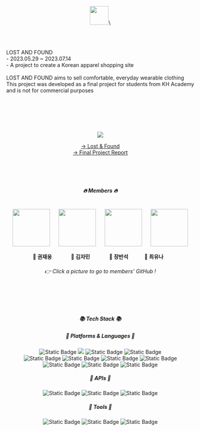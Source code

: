<div align="center">

<br><br>
<img src="http://www.lost-and-found.store/images/common/logo.png" height="50px"/>\

<br><br>

<div align="left">
  <div fone-size="20px" font-weight="bold">LOST AND FOUND</div>
  - 2023.05.29 ~ 2023.07.14 <br>
  - A project to create a Korean apparel shopping site <br>
  <br>
  LOST AND FOUND aims to sell comfortable, everyday wearable clothing<br>
  This project was developed as a final project for students from KH Academy and is not for commercial purposes
</div>
<br>
<br>
<br>
<br>
<br>
<br>
<a href="http://lost-and-found.store/">
  <img src="https://drive.google.com/uc?export=view&id=1qsKR1XZDGuTiAZf707kgYGkpSGMppGCl">
</a>

[→ Lost & Found](http://lost-and-found.store/)<br>
[→ Final Project Report](https://drive.google.com/file/d/1jieatszPYncdjUarN3BlcLA4qaQzrqho/view?usp=sharing)

<br><br><br>
##### 🔥 **Members** 🔥
<br>
<div>
  <a href="https://github.com/woongdam777"><img src="https://drive.google.com/uc?export=view&id=1obJhbrliRXSR4cWQW-wOgL2fZkSS6bgn" height="100px"></a>
  &nbsp;&nbsp;&nbsp;&nbsp;
  <a href="https://github.com/alittlebitJ"><img src="https://drive.google.com/uc?export=view&id=1WI2b1Et5gKmRZiX6WvGPP0s5VtoK3oNU" height="100px"></a>
  &nbsp;&nbsp;&nbsp;&nbsp;
  <a href="https://github.com/peter9217"><img src="https://drive.google.com/uc?export=view&id=1su4JyZxxdysnjG3Ru6GtaXXmQmoPF-pC" height="100px"></a>
  &nbsp;&nbsp;&nbsp;&nbsp;
  <a href="https://github.com/cyunanne"><img src="https://drive.google.com/uc?export=view&id=16JUrOcb7vp0qErIuzz65Bdj8bAigLpTC" height="100px"></a>
</div>

**💜 권재웅** &nbsp;&nbsp;&nbsp;&nbsp;&nbsp;&nbsp;&nbsp;&nbsp;&nbsp;&nbsp;&nbsp;
**💜 김자민** &nbsp;&nbsp;&nbsp;&nbsp;&nbsp;&nbsp;&nbsp;&nbsp;&nbsp;&nbsp;&nbsp;
**💜 장반석** &nbsp;&nbsp;&nbsp;&nbsp;&nbsp;&nbsp;&nbsp;&nbsp;&nbsp;
**💜 최유나** &nbsp;&nbsp;

###### 👉 Click a picture to go to members' GitHub !







<br><br><br>
##### 📚 **Tech Stack** 📚

##### 🔹 Platforms & Languages 🔹
<div>
  <img alt="Static Badge" src="https://img.shields.io/badge/Spring%20Boot-6DB33F?logo=springboot&logoColor=white">
  <img src="https://img.shields.io/badge/Java-007396?style=flat&logo=OpenJDK&logoColor=white"/>
  <img alt="Static Badge" src="https://img.shields.io/badge/Thymeleaf-%23005F0F?logo=thymeleaf&logoColor=white">
  <img alt="Static Badge" src="https://img.shields.io/badge/MySql-4479A1?logo=mysql&logoColor=white">
</div>
<div> 
  <img alt="Static Badge" src="https://img.shields.io/badge/HTML5-%23E34F26?logo=html5&logoColor=white">
  <img alt="Static Badge" src="https://img.shields.io/badge/CSS3-%231572B6?logo=css3&logoColor=white">
  <img alt="Static Badge" src="https://img.shields.io/badge/JavaScript-%23F7DF1E?logo=javascript&logoColor=white">
  <img alt="Static Badge" src="https://img.shields.io/badge/jQuery-%230769AD?logo=jquery&logoColor=white">
</div>
<div>
  <img alt="Static Badge" src="https://img.shields.io/badge/AWS-%23232F3E?logo=amazonaws&logoColor=white">
  <img alt="Static Badge" src="https://img.shields.io/badge/AmazonS3-%23569A31?logo=amazons3&logoColor=white">
  <img alt="Static Badge" src="https://img.shields.io/badge/AmazonEC2-%23FF9900?logo=amazonec2&logoColor=white">
</div>

##### 🔸 APIs 🔸
<div>
  <img alt="Static Badge" src="https://img.shields.io/badge/KakaoAPI-%23FFCD00?logo=kakao&logoColor=white&link=https%3A%2F%2Fdevelopers.kakao.com%2F">
  <img alt="Static Badge" src="https://img.shields.io/badge/Chart.js-%23FF6384?logo=chartdotjs&logoColor=white&link=https%3A%2F%2Fwww.chartjs.org%2F">
  <img alt="Static Badge" src="https://img.shields.io/badge/PortOne-%23F36633?link=https%3A%2F%2Fportone.io%2Fkorea%2Fko">
</div>

##### 🔹 Tools 🔹
<div>
  <img alt="Static Badge" src="https://img.shields.io/badge/Eclipse-%232C2255?logo=eclipseide&logoColor=white">
  <img alt="Static Badge" src="https://img.shields.io/badge/VS%20Code-%23007ACC?logo=visualstudiocode&logoColor=white">
  <img alt="Static Badge" src="https://img.shields.io/badge/GitHub-%23181717?logo=github&logoColor=white">
</div>
  
</div>

